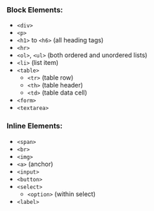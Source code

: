 
### Block Elements:
- `<div>`
- `<p>`
- `<h1>` to `<h6>` (all heading tags)
- `<hr>`
- `<ol>`, `<ul>` (both ordered and unordered lists)
- `<li>` (list item)
- `<table>`
    - `<tr>` (table row)
    - `<th>` (table header)
    - `<td>` (table data cell)
- `<form>`
- `<textarea>`

### Inline Elements:
- `<span>`
- `<br>`
- `<img>`
- `<a>` (anchor)
- `<input>`
- `<button>`
- `<select>`
    - `<option>` (within select)
- `<label>`

